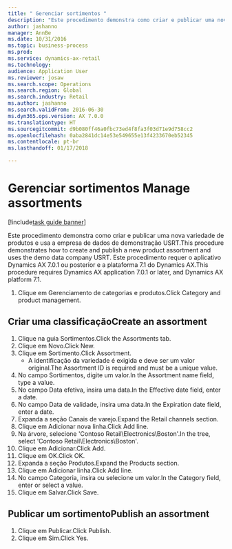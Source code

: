 ```yaml
--- 
title: " Gerenciar sortimentos "
description: "Este procedimento demonstra como criar e publicar uma nova variedade de produtos e usa a empresa de dados de demonstração USRT."
author: jashanno
manager: AnnBe
ms.date: 10/31/2016
ms.topic: business-process
ms.prod: 
ms.service: dynamics-ax-retail
ms.technology: 
audience: Application User
ms.reviewer: josaw
ms.search.scope: Operations
ms.search.region: Global
ms.search.industry: Retail
ms.author: jashanno
ms.search.validFrom: 2016-06-30
ms.dyn365.ops.version: AX 7.0.0
ms.translationtype: HT
ms.sourcegitcommit: d9b080ff46a0fbc73ed4f8fa3f03d71e9d758cc2
ms.openlocfilehash: 0aba2841dc14e53e549655e13f4233670eb52345
ms.contentlocale: pt-br
ms.lasthandoff: 01/17/2018

---
```

# <a name="manage-assortments"></a><span data-ttu-id="b1a81-103"> Gerenciar sortimentos </span><span class="sxs-lookup"><span data-stu-id="b1a81-103">Manage assortments</span></span> 

[!include[task guide banner](../includes/task-guide-banner.md)]

<span data-ttu-id="b1a81-104">Este procedimento demonstra como criar e publicar uma nova variedade de produtos e usa a empresa de dados de demonstração USRT.</span><span class="sxs-lookup"><span data-stu-id="b1a81-104">This procedure demonstrates how to create and publish a new product assortment and uses the demo data company USRT.</span></span> <span data-ttu-id="b1a81-105">Este procedimento requer o aplicativo Dynamics AX 7.0.1 ou posterior e a plataforma 7.1 do Dynamics AX.</span><span class="sxs-lookup"><span data-stu-id="b1a81-105">This procedure requires Dynamics AX application 7.0.1 or later, and Dynamics AX platform 7.1.</span></span>  

1. <span data-ttu-id="b1a81-106">Clique em Gerenciamento de categorias e produtos.</span><span class="sxs-lookup"><span data-stu-id="b1a81-106">Click Category and product management.</span></span>

## <a name="create-an-assortment"></a><span data-ttu-id="b1a81-107">Criar uma classificação</span><span class="sxs-lookup"><span data-stu-id="b1a81-107">Create an assortment</span></span>
1. <span data-ttu-id="b1a81-108">Clique na guia Sortimentos.</span><span class="sxs-lookup"><span data-stu-id="b1a81-108">Click the Assortments tab.</span></span>
2. <span data-ttu-id="b1a81-109">Clique em Novo.</span><span class="sxs-lookup"><span data-stu-id="b1a81-109">Click New.</span></span>
3. <span data-ttu-id="b1a81-110">Clique em Sortimento.</span><span class="sxs-lookup"><span data-stu-id="b1a81-110">Click Assortment.</span></span>
    * <span data-ttu-id="b1a81-111">A identificação da variedade é exigida e deve ser um valor original.</span><span class="sxs-lookup"><span data-stu-id="b1a81-111">The Assortment ID is required and must be a unique value.</span></span>  
4. <span data-ttu-id="b1a81-112">No campo Sortimentos, digite um valor.</span><span class="sxs-lookup"><span data-stu-id="b1a81-112">In the Assortment name field, type a value.</span></span>
5. <span data-ttu-id="b1a81-113">No campo Data efetiva, insira uma data.</span><span class="sxs-lookup"><span data-stu-id="b1a81-113">In the Effective date field, enter a date.</span></span>
6. <span data-ttu-id="b1a81-114">No campo Data de validade, insira uma data.</span><span class="sxs-lookup"><span data-stu-id="b1a81-114">In the Expiration date field, enter a date.</span></span>
7. <span data-ttu-id="b1a81-115">Expanda a seção Canais de varejo.</span><span class="sxs-lookup"><span data-stu-id="b1a81-115">Expand the Retail channels section.</span></span>
8. <span data-ttu-id="b1a81-116">Clique em Adicionar nova linha.</span><span class="sxs-lookup"><span data-stu-id="b1a81-116">Click Add line.</span></span>
9. <span data-ttu-id="b1a81-117">Na árvore, selecione 'Contoso Retail\Electronics\Boston'.</span><span class="sxs-lookup"><span data-stu-id="b1a81-117">In the tree, select 'Contoso Retail\Electronics\Boston'.</span></span>
10. <span data-ttu-id="b1a81-118">Clique em Adicionar.</span><span class="sxs-lookup"><span data-stu-id="b1a81-118">Click Add.</span></span>
11. <span data-ttu-id="b1a81-119">Clique em OK.</span><span class="sxs-lookup"><span data-stu-id="b1a81-119">Click OK.</span></span>
12. <span data-ttu-id="b1a81-120">Expanda a seção Produtos.</span><span class="sxs-lookup"><span data-stu-id="b1a81-120">Expand the Products section.</span></span>
13. <span data-ttu-id="b1a81-121">Clique em Adicionar linha.</span><span class="sxs-lookup"><span data-stu-id="b1a81-121">Click Add line.</span></span>
14. <span data-ttu-id="b1a81-122">No campo Categoria, insira ou selecione um valor.</span><span class="sxs-lookup"><span data-stu-id="b1a81-122">In the Category field, enter or select a value.</span></span>
15. <span data-ttu-id="b1a81-123">Clique em Salvar.</span><span class="sxs-lookup"><span data-stu-id="b1a81-123">Click Save.</span></span>

## <a name="publish-an-assortment"></a><span data-ttu-id="b1a81-124">Publicar um sortimento</span><span class="sxs-lookup"><span data-stu-id="b1a81-124">Publish an assortment</span></span>
1. <span data-ttu-id="b1a81-125">Clique em Publicar.</span><span class="sxs-lookup"><span data-stu-id="b1a81-125">Click Publish.</span></span>
2. <span data-ttu-id="b1a81-126">Clique em Sim.</span><span class="sxs-lookup"><span data-stu-id="b1a81-126">Click Yes.</span></span>


